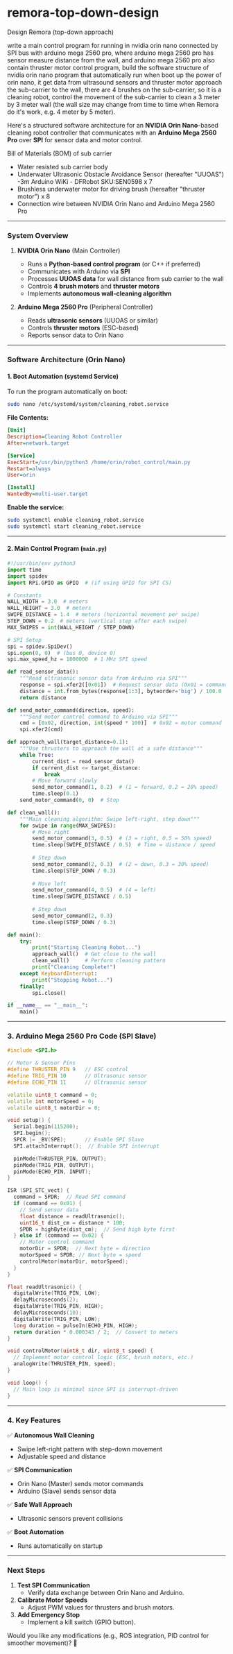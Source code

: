 # remora-top-down-design

Design Remora (top-down approach)

write a main control program for running in nvidia orin nano connected by SPI bus with arduino mega 2560 pro, where arduino mega 2560 pro has sensor measure distance from the wall, and arduino mega 2560 pro also contain thruster motor control program, build the software structure of nvidia orin nano program that automatically run when boot up the power of orin nano, it get data from ultrasound sensors and thruster motor approach the sub-carrier to the wall, there are 4 brushes on the sub-carrier, so it is a cleaning robot, control the movement of the sub-carrier to clean a 3 meter by 3 meter wall (the wall size may change from time to time when Remora do it's work, e.g. 4 meter by 5 meter).

Here's a structured software architecture for an **NVIDIA Orin Nano**-based cleaning robot controller that communicates with an **Arduino Mega 2560 Pro** over **SPI** for sensor data and motor control.  

Bill of Materials (BOM) of sub carrier 
- Water resisted sub carrier body 
- Underwater Ultrasonic Obstacle Avoidance Sensor (hereafter "UUOAS") -3m Arduino WiKi - DFRobot SKU:SEN0598 x 7
- Brushless underwater motor for driving brush (hereafter "thruster motor") x 8
- Connection wire between NVIDIA Orin Nano and Arduino Mega 2560 Pro
---

### **System Overview**
1. **NVIDIA Orin Nano** (Main Controller)  
   - Runs a **Python-based control program** (or C++ if preferred)  
   - Communicates with Arduino via **SPI**  
   - Processes **UUOAS data** for wall distance from sub carrier to the wall
   - Controls **4 brush motors** and **thruster motors**  
   - Implements **autonomous wall-cleaning algorithm**  

2. **Arduino Mega 2560 Pro** (Peripheral Controller)  
   - Reads **ultrasonic sensors** (UUOAS or similar)  
   - Controls **thruster motors** (ESC-based)  
   - Reports sensor data to Orin Nano  

---

### **Software Architecture (Orin Nano)**
#### **1. Boot Automation (systemd Service)**
To run the program automatically on boot:  
```bash
sudo nano /etc/systemd/system/cleaning_robot.service
```
**File Contents:**
```ini
[Unit]
Description=Cleaning Robot Controller
After=network.target

[Service]
ExecStart=/usr/bin/python3 /home/orin/robot_control/main.py
Restart=always
User=orin

[Install]
WantedBy=multi-user.target
```
**Enable the service:**
```bash
sudo systemctl enable cleaning_robot.service
sudo systemctl start cleaning_robot.service
```

---

#### **2. Main Control Program (`main.py`)**
```python
#!/usr/bin/env python3
import time
import spidev
import RPi.GPIO as GPIO  # (if using GPIO for SPI CS)

# Constants
WALL_WIDTH = 3.0  # meters
WALL_HEIGHT = 3.0  # meters
SWIPE_DISTANCE = 1.4  # meters (horizontal movement per swipe)
STEP_DOWN = 0.2  # meters (vertical step after each swipe)
MAX_SWIPES = int(WALL_HEIGHT / STEP_DOWN)

# SPI Setup
spi = spidev.SpiDev()
spi.open(0, 0)  # (bus 0, device 0)
spi.max_speed_hz = 1000000  # 1 MHz SPI speed

def read_sensor_data():
    """Read ultrasonic sensor data from Arduino via SPI"""
    response = spi.xfer2([0x01])  # Request sensor data (0x01 = command)
    distance = int.from_bytes(response[1:3], byteorder='big') / 100.0  # cm to meters
    return distance

def send_motor_command(direction, speed):
    """Send motor control command to Arduino via SPI"""
    cmd = [0x02, direction, int(speed * 100)]  # 0x02 = motor command
    spi.xfer2(cmd)

def approach_wall(target_distance=0.1):
    """Use thrusters to approach the wall at a safe distance"""
    while True:
        current_dist = read_sensor_data()
        if current_dist <= target_distance:
            break
        # Move forward slowly
        send_motor_command(1, 0.2)  # (1 = forward, 0.2 = 20% speed)
        time.sleep(0.1)
    send_motor_command(0, 0)  # Stop

def clean_wall():
    """Main cleaning algorithm: Swipe left-right, step down"""
    for swipe in range(MAX_SWIPES):
        # Move right
        send_motor_command(3, 0.5)  # (3 = right, 0.5 = 50% speed)
        time.sleep(SWIPE_DISTANCE / 0.5)  # Time = distance / speed
        
        # Step down
        send_motor_command(2, 0.3)  # (2 = down, 0.3 = 30% speed)
        time.sleep(STEP_DOWN / 0.3)
        
        # Move left
        send_motor_command(4, 0.5)  # (4 = left)
        time.sleep(SWIPE_DISTANCE / 0.5)
        
        # Step down
        send_motor_command(2, 0.3)
        time.sleep(STEP_DOWN / 0.3)

def main():
    try:
        print("Starting Cleaning Robot...")
        approach_wall()  # Get close to the wall
        clean_wall()     # Perform cleaning pattern
        print("Cleaning Complete!")
    except KeyboardInterrupt:
        print("Stopping Robot...")
    finally:
        spi.close()

if __name__ == "__main__":
    main()
```

---

### **3. Arduino Mega 2560 Pro Code (SPI Slave)**
```cpp
#include <SPI.h>

// Motor & Sensor Pins
#define THRUSTER_PIN 9   // ESC control
#define TRIG_PIN 10      // Ultrasonic sensor
#define ECHO_PIN 11      // Ultrasonic sensor

volatile uint8_t command = 0;
volatile int motorSpeed = 0;
volatile uint8_t motorDir = 0;

void setup() {
  Serial.begin(115200);
  SPI.begin();
  SPCR |= _BV(SPE);      // Enable SPI Slave
  SPI.attachInterrupt();  // Enable SPI interrupt

  pinMode(THRUSTER_PIN, OUTPUT);
  pinMode(TRIG_PIN, OUTPUT);
  pinMode(ECHO_PIN, INPUT);
}

ISR (SPI_STC_vect) {
  command = SPDR;  // Read SPI command
  if (command == 0x01) {
    // Send sensor data
    float distance = readUltrasonic();
    uint16_t dist_cm = distance * 100;
    SPDR = highByte(dist_cm);  // Send high byte first
  } else if (command == 0x02) {
    // Motor control command
    motorDir = SPDR;  // Next byte = direction
    motorSpeed = SPDR; // Next byte = speed
    controlMotor(motorDir, motorSpeed);
  }
}

float readUltrasonic() {
  digitalWrite(TRIG_PIN, LOW);
  delayMicroseconds(2);
  digitalWrite(TRIG_PIN, HIGH);
  delayMicroseconds(10);
  digitalWrite(TRIG_PIN, LOW);
  long duration = pulseIn(ECHO_PIN, HIGH);
  return duration * 0.000343 / 2;  // Convert to meters
}

void controlMotor(uint8_t dir, uint8_t speed) {
  // Implement motor control logic (ESC, brush motors, etc.)
  analogWrite(THRUSTER_PIN, speed);
}

void loop() {
  // Main loop is minimal since SPI is interrupt-driven
}
```

---

### **4. Key Features**
✅ **Autonomous Wall Cleaning**  
- Swipe left-right pattern with step-down movement  
- Adjustable speed and distance  

✅ **SPI Communication**  
- Orin Nano (Master) sends motor commands  
- Arduino (Slave) sends sensor data  

✅ **Safe Wall Approach**  
- Ultrasonic sensors prevent collisions  

✅ **Boot Automation**  
- Runs automatically on startup  

---

### **Next Steps**
1. **Test SPI Communication**  
   - Verify data exchange between Orin Nano and Arduino.  
2. **Calibrate Motor Speeds**  
   - Adjust PWM values for thrusters and brush motors.  
3. **Add Emergency Stop**  
   - Implement a kill switch (GPIO button).  

Would you like any modifications (e.g., ROS integration, PID control for smoother movement)? 🚀
